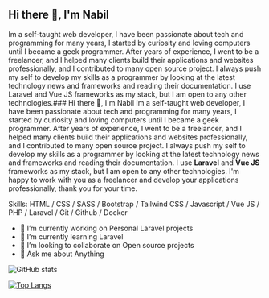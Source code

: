 ## Hi there 👋, I'm Nabil
Im a self-taught web developer, I have been passionate about tech and programming for many years, I started by curiosity and loving computers until I became a geek programmer. After years of experience, I went to be a freelancer, and I helped many clients build their applications and websites professionally, and I contributed to many open source project. I always push my self to develop my skills as a programmer by looking at the latest technology news and frameworks and reading their documentation. I use Laravel and Vue JS frameworks as my stack, but I am open to any other technologies.### Hi there 👋,  I'm Nabil
Im  a self-taught web developer, I have been passionate about tech and programming for many years, I started by curiosity and loving computers until I became a geek programmer. After years of experience, I went to be a freelancer, and I helped many clients build their applications and websites professionally, and I contributed to many open source project. I always push my self to develop my skills as a programmer by looking at the latest technology news and frameworks and reading their documentation. I use **Laravel** and **Vue JS** frameworks as my stack, but I am open to any other technologies. I'm happy to work with you as a freelancer and develop your applications professionally, thank you for your time.

Skills: HTML / CSS / SASS / Bootstrap / Tailwind CSS / Javascript / Vue JS / PHP / Laravel / Git / Github / Docker

- 🔭 I’m currently working on Personal Laravel projects
- 🌱 I’m currently learning Laravel
- 👯 I’m looking to collaborate on Open source projects
- 💬 Ask me about Anything


![GitHub stats](https://github-readme-stats.vercel.app/api?username=cnabilhub&show_icons=true)

[![Top Langs](https://github-readme-stats.vercel.app/api/top-langs/?username=cnabilhub)](https://github.com/anuraghazra/github-readme-stats)


